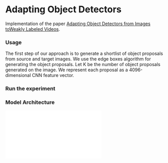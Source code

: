 # Adapting Object Detectors 

Implementation of the paper [Adapting Object Detectors from Images toWeakly Labeled Videos](http://www.cs.umanitoba.ca/~ywang/papers/bmvc17_adapt.pdf). 

### Usage
The first step of our approach is to generate a shortlist of object proposals from source and target images. We use the edge boxes algorithm for generating the object proposals. 
Let K be the number of object proposals generated on the image. We represent each proposal as a 4096-dimensional CNN feature vector. 

### Run the experiment

### Model Architecture

![model architecture](./net.pdf)


